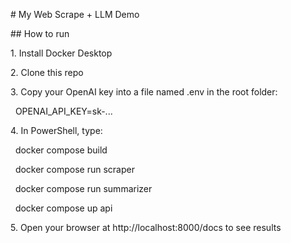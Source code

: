 \# My Web Scrape + LLM Demo



\## How to run



1\. Install Docker Desktop  

2\. Clone this repo  

3\. Copy your OpenAI key into a file named .env in the root folder:

&nbsp;  OPENAI\_API\_KEY=sk-...

4\. In PowerShell, type:

&nbsp;  docker compose build

&nbsp;  docker compose run scraper

&nbsp;  docker compose run summarizer

&nbsp;  docker compose up api

5\. Open your browser at http://localhost:8000/docs to see results



